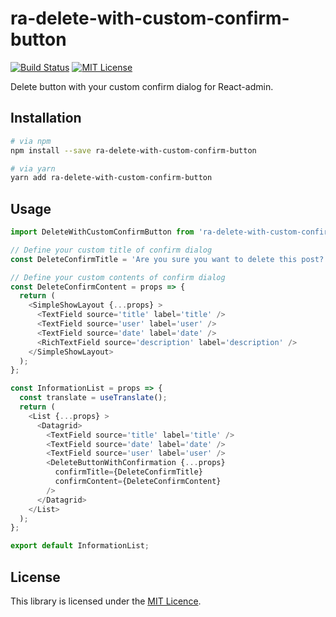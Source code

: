 # ra-delete-with-custom-confirm-button

[![Build Status](https://travis-ci.org/itTkm/ra-delete-with-custom-confirm-button.svg?branch=master)](https://travis-ci.org/itTkm/ra-delete-with-custom-confirm-button)
[![MIT License](http://img.shields.io/badge/license-MIT-blue.svg?style=flat)](./LICENSE)

Delete button with your custom confirm dialog for React-admin.

## Installation

```bash
# via npm
npm install --save ra-delete-with-custom-confirm-button

# via yarn
yarn add ra-delete-with-custom-confirm-button
```

## Usage

```js
import DeleteWithCustomConfirmButton from 'ra-delete-with-custom-confirm-button';

// Define your custom title of confirm dialog
const DeleteConfirmTitle = 'Are you sure you want to delete this post?';

// Define your custom contents of confirm dialog
const DeleteConfirmContent = props => {
  return (
    <SimpleShowLayout {...props} >
      <TextField source='title' label='title' />
      <TextField source='user' label='user' />
      <TextField source='date' label='date' />
      <RichTextField source='description' label='description' />
    </SimpleShowLayout>
  );
};

const InformationList = props => {
  const translate = useTranslate();
  return (
    <List {...props} >
      <Datagrid>
        <TextField source='title' label='title' />
        <TextField source='date' label='date' />
        <TextField source='user' label='user' />
        <DeleteButtonWithConfirmation {...props}
          confirmTitle={DeleteConfirmTitle}
          confirmContent={DeleteConfirmContent}
        />
      </Datagrid>
    </List>
  );
};

export default InformationList;
```

## License

This library is licensed under the [MIT Licence](./LICENCE).
